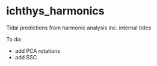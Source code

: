 # ichthys_harmonics
Tidal predictions from harmonic analysis inc. internal tides

To do:
 - add PCA rotations
 - add SSC
